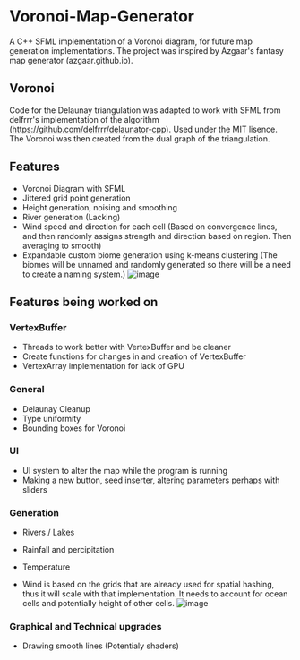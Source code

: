 # Voronoi-Map-Generator
A C++ SFML implementation of a Voronoi diagram, for future map generation implementations. 
The project was inspired by Azgaar's fantasy map generator (azgaar.github.io).
## Voronoi
Code for the Delaunay triangulation was adapted to work with SFML from delfrrr's implementation of the algorithm (https://github.com/delfrrr/delaunator-cpp).
Used under the MIT lisence.
The Voronoi was then created from the dual graph of the triangulation.

## Features
* Voronoi Diagram with SFML
* Jittered grid point generation
* Height generation, noising and smoothing
* River generation (Lacking)
* Wind speed and direction for each cell (Based on convergence lines, and then randomly assigns strength and direction based on region. Then averaging to smooth)
* Expandable custom biome generation using k-means clustering (The biomes will be unnamed and randomly generated so there will be a need to create a naming system.)
![image](https://github.com/Fiehn/Voronoi-Map-Generator/assets/81577064/3fbc5b37-b68e-408e-9fb7-a7658099e2dd)
## Features being worked on

### VertexBuffer
* Threads to work better with VertexBuffer and be cleaner
* Create functions for changes in and creation of VertexBuffer
* VertexArray implementation for lack of GPU

### General
* Delaunay Cleanup
* Type uniformity
* Bounding boxes for Voronoi

### UI
* UI system to alter the map while the program is running
* Making a new button, seed inserter, altering parameters perhaps with sliders

### Generation
* Rivers / Lakes
* Rainfall and percipitation
* Temperature

* Wind is based on the grids that are already used for spatial hashing, thus it will scale with that implementation. It needs to account for ocean cells and potentially height of other cells. 
![image](https://github.com/Fiehn/Voronoi-Map-Generator/assets/81577064/c4b033b6-1c4b-436e-8c2c-1ad8a04636d2)

### Graphical and Technical upgrades
* Drawing smooth lines (Potentialy shaders)

